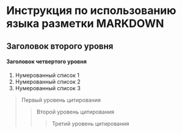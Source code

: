 # Инструкция по использованию языка разметки MARKDOWN

## Заголовок второго уровня
#### Заголовок четвертого уровня

1. Нумерованный список 1
2. Нумерованный список 2
3. Нумерованный список 3

> Первый уровень цитирования
>> Второй уровень цитирования
>>> Третий уровень цитирования
